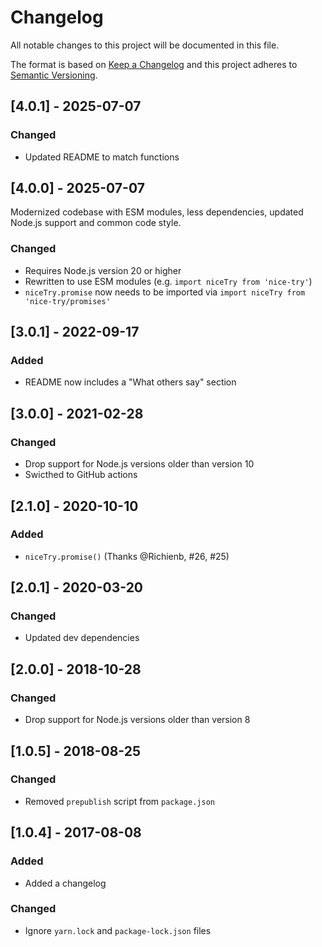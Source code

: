 # Changelog

All notable changes to this project will be documented in this file.

The format is based on [Keep a Changelog](http://keepachangelog.com/en/1.0.0/) and this project adheres to [Semantic Versioning](http://semver.org/spec/v2.0.0.html).

## [4.0.1] - 2025-07-07

### Changed

- Updated README to match functions

## [4.0.0] - 2025-07-07

Modernized codebase with ESM modules, less dependencies, updated Node.js support and common code style.

### Changed

- Requires Node.js version 20 or higher
- Rewritten to use ESM modules (e.g. `import niceTry from 'nice-try'`)
- `niceTry.promise` now needs to be imported via `import niceTry from 'nice-try/promises'`

## [3.0.1] - 2022-09-17

### Added

- README now includes a "What others say" section

## [3.0.0] - 2021-02-28

### Changed

- Drop support for Node.js versions older than version 10
- Swicthed to GitHub actions

## [2.1.0] - 2020-10-10

### Added

- `niceTry.promise()` (Thanks @Richienb, #26, #25)

## [2.0.1] - 2020-03-20

### Changed

- Updated dev dependencies

## [2.0.0] - 2018-10-28

### Changed

- Drop support for Node.js versions older than version 8

## [1.0.5] - 2018-08-25

### Changed

- Removed `prepublish` script from `package.json`

## [1.0.4] - 2017-08-08

### Added

- Added a changelog

### Changed

- Ignore `yarn.lock` and `package-lock.json` files
